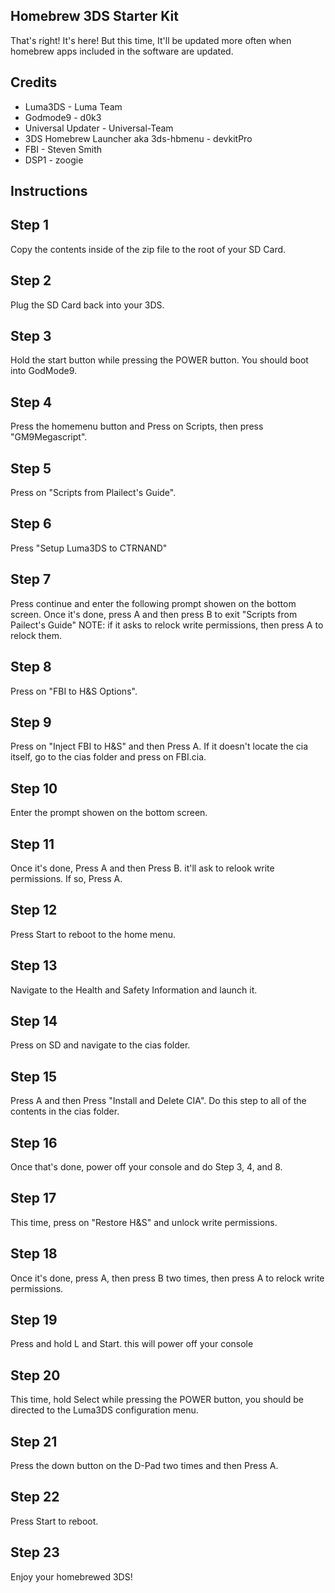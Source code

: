 ## Homebrew 3DS Starter Kit
That's right! It's here! But this time, It'll be updated more often when homebrew apps included in the software are updated.

## Credits
* Luma3DS - Luma Team  
* Godmode9 - d0k3
* Universal Updater - Universal-Team
* 3DS Homebrew Launcher aka 3ds-hbmenu - devkitPro
* FBI - Steven Smith
* DSP1 - zoogie 
## Instructions

## Step 1
Copy the contents inside of the zip file to the root of your SD Card.

## Step 2
Plug the SD Card back into your 3DS.
## Step 3
Hold the start button while pressing the POWER button.
You should boot into GodMode9.
## Step 4
Press the homemenu button and Press on Scripts, then press "GM9Megascript".
## Step 5
Press on "Scripts from Plailect's Guide".
## Step 6
Press "Setup Luma3DS to CTRNAND"
## Step 7
Press continue and enter the following prompt showen on the bottom screen. Once it's done, press A and then press B to exit "Scripts from Pailect's Guide" NOTE: if it asks to relock write permissions, then press A to relock them.
## Step 8
Press on "FBI to H&S Options".
## Step 9
Press on "Inject FBI to H&S" and then Press A.
If it doesn't locate the cia itself, go to the cias folder and press on FBI.cia.
## Step 10
Enter the prompt showen on the bottom screen.
## Step 11
Once it's done, Press A and then Press B. it'll ask to relook write permissions. If so, Press A.
## Step 12
Press Start to reboot to the home menu.
## Step 13
Navigate to the Health and Safety Information and launch it.
## Step 14
Press on SD and navigate to the cias folder.
## Step 15
Press A and then Press "Install and Delete CIA".
Do this step to all of the contents in the cias folder.
## Step 16
Once that's done, power off your console and do Step 3, 4, and 8.
## Step 17
This time, press on "Restore H&S" and unlock write permissions.
## Step 18
Once it's done, press A, then press B two times, then press A to relock write permissions.
## Step 19
Press and hold L and Start. this will power off your console
## Step 20
This time, hold Select while pressing the POWER button, you should be directed to the Luma3DS configuration menu.
## Step 21
Press the down button on the D-Pad two times and then Press A.
## Step 22
Press Start to reboot.
## Step 23
Enjoy your homebrewed 3DS!
